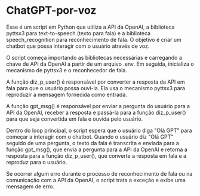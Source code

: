# ChatGPT-por-voz
Esse é um script em Python que utiliza a API da OpenAI, a biblioteca pyttsx3 para text-to-speech (texto para fala) e a biblioteca speech_recognition para reconhecimento de fala. O objetivo é criar um chatbot que possa interagir com o usuário através de voz.

O script começa importando as bibliotecas necessárias e carregando a chave de API da OpenAI a partir de um arquivo .env. Em seguida, inicializa o mecanismo de pyttsx3 e o reconhecedor de fala.

A função diz_p_user() é responsável por converter a resposta da API em fala para que o usuário possa ouvi-la. Ela usa o mecanismo pyttsx3 para reproduzir a mensagem fornecida como entrada.

A função gpt_msg() é responsável por enviar a pergunta do usuário para a API da OpenAI, receber a resposta e passá-la para a função diz_p_user() para que seja convertida em fala e ouvida pelo usuário.

Dentro do loop principal, o script espera que o usuário diga "Olá GPT" para começar a interagir com o chatbot. Quando o usuário diz "Olá GPT" seguido de uma pergunta, o texto da fala é transcrita e enviada para a função gpt_msg(), que envia a pergunta para a API da OpenAI e retorna a resposta para a função diz_p_user(), que converte a resposta em fala e a reproduz para o usuário.

Se ocorrer algum erro durante o processo de reconhecimento de fala ou na comunicação com a API da OpenAI, o script trata a exceção e exibe uma mensagem de erro.
